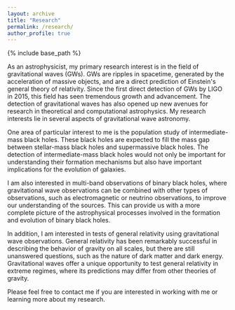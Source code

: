 ```yaml
---
layout: archive
title: "Research"
permalink: /research/
author_profile: true
---
```

{% include base_path %}


As an astrophysicist, my primary research interest is in the field of gravitational waves (GWs). GWs are ripples in spacetime, generated by the acceleration of massive objects, and are a direct prediction of Einstein's general theory of relativity. Since the first direct detection of GWs by LIGO in 2015, this field has seen tremendous growth and advancement. The detection of gravitational waves has also opened up new avenues for research in theoretical and computational astrophysics. My research interests lie in several aspects of gravitational wave astronomy.

One area of particular interest to me is the population study of intermediate-mass black holes. These black holes are expected to fill the mass gap between stellar-mass black holes and supermassive black holes. The detection of intermediate-mass black holes would not only be important for understanding their formation mechanisms but also have important implications for the evolution of galaxies.

I am also interested in multi-band observations of binary black holes, where gravitational wave observations can be combined with other types of observations, such as electromagnetic or neutrino observations, to improve our understanding of the sources. This can provide us with a more complete picture of the astrophysical processes involved in the formation and evolution of binary black holes.

In addition, I am interested in tests of general relativity using gravitational wave observations. General relativity has been remarkably successful in describing the behavior of gravity on all scales, but there are still unanswered questions, such as the nature of dark matter and dark energy. Gravitational waves offer a unique opportunity to test general relativity in extreme regimes, where its predictions may differ from other theories of gravity.

Please feel free to contact me if you are interested in working with me or learning more about my research.